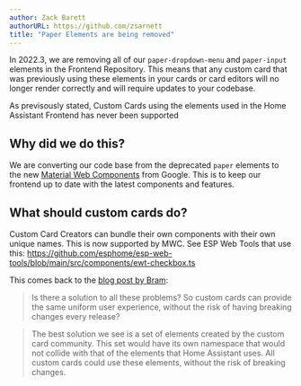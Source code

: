 ```yaml
---
author: Zack Barett
authorURL: https://github.com/zsarnett
title: "Paper Elements are being removed"
---
```


In 2022.3, we are removing all of our `paper-dropdown-menu` and `paper-input` elements in the Frontend Repository. This means that any custom card that was previously using these elements in your cards or card editors will no longer render correctly and will require updates to your codebase.

As previsously stated, Custom Cards using the elements used in the Home Assistant Frontend has never been supported

## Why did we do this?

We are converting our code base from the deprecated `paper` elements to the new [Material Web Components](https://github.com/material-components/material-components-web-components) from Google. This is to keep our frontend up to date with the latest components and features.

## What should custom cards do?
 
Custom Card Creators can bundle their own components with their own unique names. This is now supported by MWC. See ESP Web Tools that use this: https://github.com/esphome/esp-web-tools/blob/main/src/components/ewt-checkbox.ts

This comes back to the [blog post by Bram](https://developers.home-assistant.io/blog/2020/10/02/lazyMoreInfo):

> Is there a solution to all these problems? So custom cards can provide the same uniform user experience, without the risk of having breaking changes every release?

> The best solution we see is a set of elements created by the custom card community. This set would have its own namespace that would not collide with that of the elements that Home Assistant uses. All custom cards could use these elements, without the risk of breaking changes.
